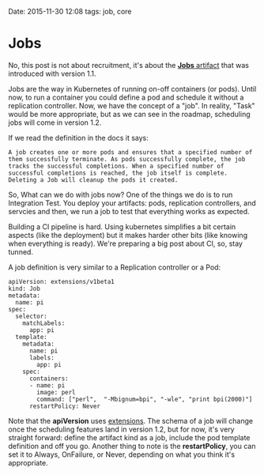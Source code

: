 Date: 2015-11-30 12:08
tags: job, core

Jobs
======================

No, this post is not about recruitment, it's about the [__Jobs__ artifact](https://github.com/kubernetes/kubernetes/blob/release-1.1/docs/user-guide/jobs.md) that was introduced with version 1.1.

Jobs are the way in Kubernetes of running on-off containers (or pods). Until now, to run a container you could define a pod and schedule it without a replication controller. Now, we have the concept of a "job". In reality, "Task" would be more appropriate, but as we can see in the roadmap, scheduling jobs will come in version 1.2.

If we read the definition in the docs it says:

    A job creates one or more pods and ensures that a specified number of them successfully terminate. As pods successfully complete, the job tracks the successful completions. When a specified number of successful completions is reached, the job itself is complete. Deleting a Job will cleanup the pods it created.

So, What can we do with jobs now? One of the things we do is to run Integration Test. You deploy your artifacts: pods, replication controllers, and servcies and then, we run a job to test that everything works as expected.

Building a CI pipeline is hard. Using kubernetes simplifies a bit certain aspects (like the deployment) but it makes harder other bits (like knowing when everything is ready). We're preparing a big post about CI, so, stay tunned.

A job definition is very similar to a Replication controller or a Pod:


    apiVersion: extensions/v1beta1
    kind: Job
    metadata:
      name: pi
    spec:
      selector:
        matchLabels:
          app: pi
      template:
        metadata:
          name: pi
          labels:
            app: pi
        spec:
          containers:
          - name: pi
            image: perl
            command: ["perl",  "-Mbignum=bpi", "-wle", "print bpi(2000)"]
          restartPolicy: Never


Note that the __apiVersion__ uses [extensions](https://github.com/kubernetes/kubernetes/blob/release-1.1/docs/api.md#api-groups). The schema of a job will change once the scheduling features land in version 1.2, but for now, it's very straight forward: define the artifact kind as a job, include the pod template definition and off you go. Another thing to note is the __restartPolicy__, you can set it to Always, OnFailure, or Never, depending on what you think it's appropriate.



